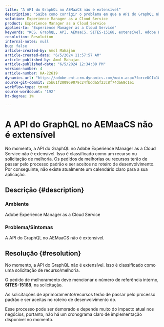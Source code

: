 ```yaml
---
title: "A API do GraphQL no AEMaaCS não é extensível"
description: "Saiba como corrigir o problema em que a API do GraphQL não é extensível no Adobe Experience Manager as a Cloud Service (AEMaaCS)."
solution: Experience Manager as a Cloud Service
product: Experience Manager as a Cloud Service
applies-to: "Experience Manager as a Cloud Service"
keywords: "KCS, GraphQL, API, AEMaaCS, SITES-15168, extensível, Adobe Experience Manager as a Cloud Service"
resolution: Resolution
internal-notes: null
bug: false
article-created-by: Amol Mahajan
article-created-date: "6/5/2024 11:57:57 AM"
article-published-by: Amol Mahajan
article-published-date: "6/5/2024 12:34:38 PM"
version-number: 4
article-number: KA-22619
dynamics-url: "https://adobe-ent.crm.dynamics.com/main.aspx?forceUCI=1&pagetype=entityrecord&etn=knowledgearticle&id=f4643dd7-3223-ef11-840a-6045bd06eea5"
source-git-commit: 25b61f200969079c24fbdda5f23c8f74da68c1e1
workflow-type: tm+mt
source-wordcount: '192'
ht-degree: 1%

---
```


# A API do GraphQL no AEMaaCS não é extensível


No momento, a API do GraphQL no Adobe Experience Manager as a Cloud Service não é extensível. Isso é classificado como um recurso ou solicitação de melhoria. Os pedidos de melhorias ou recursos terão de passar pelo processo padrão e ser aceitos no roteiro de desenvolvimento. Por conseguinte, não existe atualmente um calendário claro para a sua aplicação.

## Descrição {#description}


### Ambiente

Adobe Experience Manager as a Cloud Service



### Problema/Sintomas

A API do GraphQL no AEMaaCS não é extensível.


## Resolução {#resolution}


No momento, a API do GraphQL não é extensível. Isso é classificado como uma solicitação de recurso/melhoria.

O pedido de melhoramento deve mencionar o número de referência interno, <b>SITES-15168</b>, na solicitação.

As solicitações de aprimoramento/recursos terão de passar pelo processo padrão e ser aceitas no roteiro de desenvolvimento do.

Esse processo pode ser demorado e depende muito do impacto atual nos negócios, portanto, não há um cronograma claro de implementação disponível no momento.
